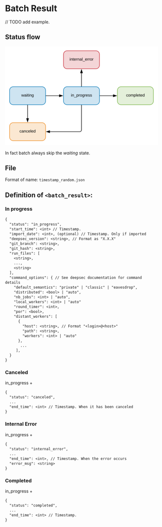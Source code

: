 # Batch Result

// TODO add example.

## Status flow

![Status flow](../flows/result_status.svg)

In fact batch always skip the _waiting_ state.

## File

Format of name: `timestamp_random.json`

## Definition of `<batch_result>`:

### In progress

```
{
  "status": "in_progress",
  "start_time": <int> // Timestamp.
  "import_date": <int>, (optional) // Timestamp. Only if imported
  "deepsec_version": <string>, // Format as "X.X.X"
  "git_branch": <string>,
  "git_hash": <string>,
  "run_files": [
    <string>,
    ...,
    <string>
  ],
  "command_options": { // See deepsec documentation for command details
    "default_semantics": "private" | "classic" | "eavesdrop",
    "distributed": <bool> | "auto",
    "nb_jobs": <int> | "auto",
    "local_workers": <int> | "auto"
    "round_timer": <int>,
    "por": <bool>,
    "distant_workers": [
      {
        "host": <string>, // Format "<login>@<host>"
        "path": <string>,
        "workers": <int> | "auto"
      },
       ...
     ],
  }
}
```

### Canceled

in_progress +
```
{
  "status": "canceled",
  ...
  "end_time": <int> // Timestamp. When it has been canceled
}
```

### Internal Error

in_progress +
```
{
  "status": "internal_error",
  ...
  "end_time": <int>, // Timestamp. When the error occurs
  "error_msg": <string>
}
```

### Completed

in_progress +
```
{
  "status": "completed",
  ...
  "end_time": <int> // Timestamp.
}
```

